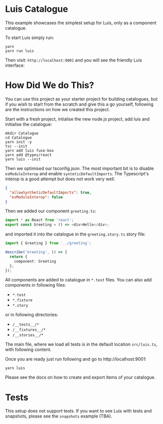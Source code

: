 # Luis Catalogue

This example showcases the simplest setup for Luis, only as a component catalogue.

To start Luis simply run:

```
yarn
yarn run luis
```

Then visit: `http://localhost:9001` and you will see the friendly Luis interface:

# How Did We do This?

You can use this project as your starter project for building catalogues, but if you wish to start from the scratch and give this a go yourself, following are the instructions on how we created this project.

Start with a fresh project, intialise the new node.js project, add luis and initialise the catalogue:

```
mkdir Catalogue
cd Catalogue
yarn init -y
tsc --init
yarn add luis fuse-box
yarn add @types/react
yarn luis --init
```

Then we optimised our tsconfig.json. The most important bit is to disable `esModuleInterop` and enable `synteticDefaultImports`. The Typescript's interop is a good attempt but does not work very well.

```json
{
  "allowSyntheticDefaultImports": true,
  "esModuleInterop": false
}
```

Then we added our component `greeting.ts`:

```ts
import * as React from 'react';
export const Greeting = () => <div>Hello</div>;
```

and imported it into the catalogue in the `greeting.story.ts` story file:

```ts
import { Greeting } from '../greeting';

describe('Greeting', () => {
  return {
    component: Greeting
  };
});
```

All components are added to catalogue in `*.test` files. You can also add components in following files:

- `*.test`
- `*.fixture`
- `*.story`

or in following directories:

- `/__tests__/*`
- `/__fixtures__/*`
- `/__stories__/*`

The main file, where we load all tests is in the default location `src/luis.ts`, with following content.

Once you are ready just run following and go to http://localhost:9001:

```
yarn luis
```

Please see the docs on how to create and export items of your catalogue.

# Tests

This setup does not support tests. If you want to see Luis with tests and snapshots, please see the `snapshots` example (TBA).
